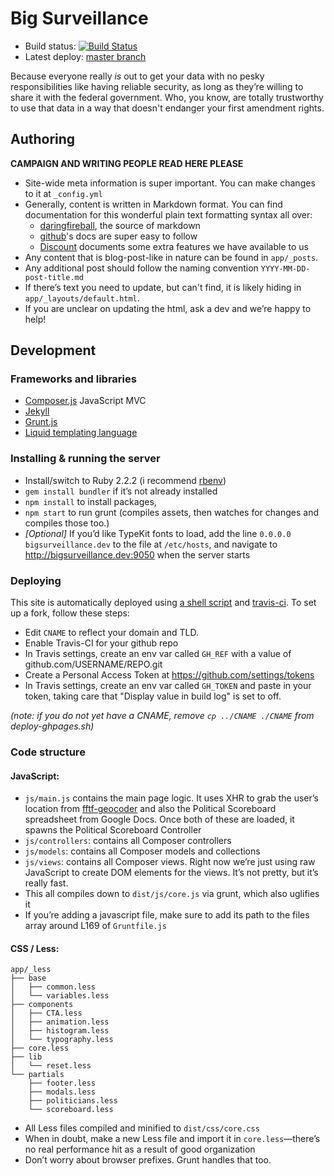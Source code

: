 # Big Surveillance 

- Build status: [![Build Status](https://travis-ci.org/fightforthefuture/bigsurveillance.svg?branch=master)](https://travis-ci.org/fightforthefuture/bigsurveillance)
- Latest deploy: [master branch](https://github.com/fightforthefuture/bigsurveillance/tree/master)

Because everyone really _is_ out to get your data with no pesky responsibilities
like having reliable security, as long as they’re willing to share it with the
federal government. Who, you know, are totally trustworthy to use that data in a
way that doesn't endanger your first amendment rights.

## Authoring

**CAMPAIGN AND WRITING PEOPLE READ HERE PLEASE**

* Site-wide meta information is super important. You can make changes to it at
`_config.yml`
* Generally, content is written in Markdown format. You can find documentation
for this wonderful plain text formatting syntax all over:
    - [daringfireball][07], the source of markdown
    - [github][08]'s docs are super easy to follow
    - [Discount][09] documents some extra features we have available to us
* Any content that is blog-post-like in nature can be found in `app/_posts`.
* Any additional post should follow the naming convention
`YYYY-MM-DD-post-title.md`
* If there’s text you need to update, but can't find, it is likely hiding in
`app/_layouts/default.html`.
* If you are unclear on updating the html, ask a dev and we’re happy to help!


## Development

### Frameworks and libraries

* [Composer.js][02] JavaScript MVC
* [Jekyll][03]
* [Grunt.js][04]
* [Liquid templating language][05]

### Installing & running the server

* Install/switch to Ruby 2.2.2 (i recommend [rbenv][01])
* `gem install bundler` if it’s not already installed
* `npm install` to install packages,
* `npm start` to run grunt (compiles assets, then watches for changes and
compiles those too.)
* _[Optional]_ If you’d like TypeKit fonts to load, add the line
`0.0.0.0 bigsurveillance.dev` to the file at `/etc/hosts`, and navigate to
<http://bigsurveillance.dev:9050> when the server starts

### Deploying

This site is automatically deployed using [a shell script][10] and
[travis-ci][11]. To set up a fork, follow these steps:

* Edit `CNAME` to reflect your domain and TLD.
* Enable Travis-CI for your github repo
* In Travis settings, create an env var called `GH_REF` with a value of
github.com/USERNAME/REPO.git
* Create a Personal Access Token at <https://github.com/settings/tokens>
* In Travis settings, create an env var called `GH_TOKEN` and paste in your
token, taking care that "Display value in build log" is set to off.

_(note: if you do not yet have a CNAME, remove `cp ../CNAME ./CNAME` from
deploy-ghpages.sh)_


### Code structure

#### JavaScript:

* `js/main.js` contains the main page logic. It uses XHR to grab the user’s
  location from [fftf-geocoder](https://fftf-geocoder.herokuapp.com) and also
  the Political Scoreboard spreadsheet from Google Docs. Once both of these are
  loaded, it spawns the Political Scoreboard Controller
* `js/controllers`: contains all Composer controllers
* `js/models`: contains all Composer models and collections
* `js/views`: contains all Composer views. Right now we’re just using raw
  JavaScript to create DOM elements for the views. It’s not pretty, but it’s
  really fast.
* This all compiles down to `dist/js/core.js` via grunt, which also uglifies it
* If you’re adding a javascript file, make sure to add its path to the files
array around L169 of `Gruntfile.js`

#### CSS / Less:

```
app/_less
├── base
│   ├── common.less
│   └── variables.less
├── components
│   ├── CTA.less
│   ├── animation.less
│   ├── histogram.less
│   └── typography.less
├── core.less
├── lib
│   └── reset.less
└── partials
    ├── footer.less
    ├── modals.less
    ├── politicians.less
    └── scoreboard.less
```

* All Less files compiled and minified to `dist/css/core.css`
* When in doubt, make a new Less file and import it in `core.less`—there’s no
real performance hit as a result of good organization
* Don’t worry about browser prefixes. Grunt handles that too.


[01]: https://github.com/sstephenson/rbenv
[02]: https://lyonbros.github.io/composer.js/
[03]: http://jekyllrb.com/docs/home/
[04]: http://gruntjs.com/getting-started
[05]: https://github.com/Shopify/liquid/wiki/Liquid-for-Designers
[06]: https://smacss.com/
[07]: http://daringfireball.net/projects/markdown/syntax
[08]: https://help.github.com/articles/markdown-basics/
[09]: http://www.pell.portland.or.us/~orc/Code/discount/#Language.extensions
[10]: https://github.com/fightforthefuture/bigsurveillance/blob/master/deploy-ghpages.sh
[11]: https://travis-ci.org/fightforthefuture/bigsurveillance
